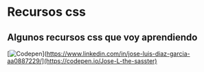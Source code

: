 # Recursos css

## Algunos recursos css que voy aprendiendo 

[![Codepen](https://img.shields.io/badge/CodePen-Jose%20L-0077B5)](https://www.linkedin.com/in/jose-luis-diaz-garcia-aa0887229/](https://codepen.io/Jose-L-the-sasster)

